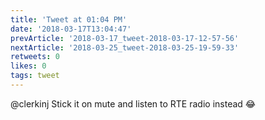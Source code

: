 ```yaml
---
title: 'Tweet at 01:04 PM'
date: '2018-03-17T13:04:47'
prevArticle: '2018-03-17_tweet-2018-03-17-12-57-56'
nextArticle: '2018-03-25_tweet-2018-03-25-19-59-33'
retweets: 0
likes: 0
tags: tweet
---
```

@clerkinj Stick it on mute and listen to RTE radio instead 😂